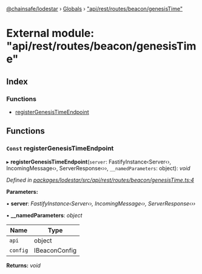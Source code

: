 [@chainsafe/lodestar](../README.md) › [Globals](../globals.md) › ["api/rest/routes/beacon/genesisTime"](_api_rest_routes_beacon_genesistime_.md)

# External module: "api/rest/routes/beacon/genesisTime"

## Index

### Functions

* [registerGenesisTimeEndpoint](_api_rest_routes_beacon_genesistime_.md#const-registergenesistimeendpoint)

## Functions

### `Const` registerGenesisTimeEndpoint

▸ **registerGenesisTimeEndpoint**(`server`: FastifyInstance‹Server‹›, IncomingMessage‹›, ServerResponse‹››, `__namedParameters`: object): *void*

*Defined in [packages/lodestar/src/api/rest/routes/beacon/genesisTime.ts:4](https://github.com/ChainSafe/lodestar/blob/a47516d64/packages/lodestar/src/api/rest/routes/beacon/genesisTime.ts#L4)*

**Parameters:**

▪ **server**: *FastifyInstance‹Server‹›, IncomingMessage‹›, ServerResponse‹››*

▪ **__namedParameters**: *object*

Name | Type |
------ | ------ |
`api` | object |
`config` | IBeaconConfig |

**Returns:** *void*
